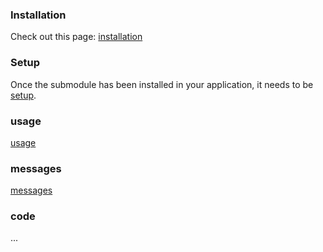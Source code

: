 <!--@include: build/tabsets/intro.md-->

### Installation

Check out this page: [installation](build/tabsets/installation.md)

### Setup

Once the submodule has been installed in your application, it needs to be [setup](build/tabsets/setup.md).

### usage

[usage](build/tabsets/usage.md)

### messages

[messages](build/tabsets/messages.md)

### code

...
